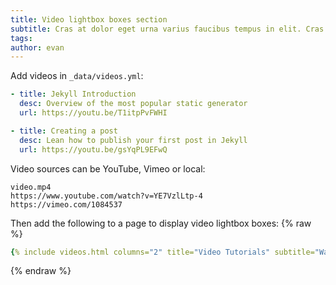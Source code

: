 ```yaml
---
title: Video lightbox boxes section
subtitle: Cras at dolor eget urna varius faucibus tempus in elit. Cras a dui imperdiet, tempus metus quis, pharetra turpis.
tags: 
author: evan
---
```


Add videos in `_data/videos.yml`:
```yml
- title: Jekyll Introduction
  desc: Overview of the most popular static generator
  url: https://youtu.be/T1itpPvFWHI

- title: Creating a post
  desc: Lean how to publish your first post in Jekyll
  url: https://youtu.be/gsYqPL9EFwQ
```
Video sources can be YouTube, Vimeo or local:
```
video.mp4
https://www.youtube.com/watch?v=YE7VzlLtp-4
https://vimeo.com/1084537
```

Then add the following to a page to display video lightbox boxes:
{% raw %}
```yaml
{% include videos.html columns="2" title="Video Tutorials" subtitle="Watch screencasts to get you started fast with Jekyll" %}
```
{% endraw %}